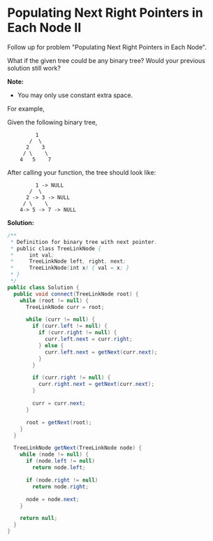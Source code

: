 # Populating Next Right Pointers in Each Node II

Follow up for problem "Populating Next Right Pointers in Each Node".

What if the given tree could be any binary tree? Would your previous solution still work?

**Note:**

* You may only use constant extra space.

For example,

Given the following binary tree,
```
         1
       /  \
      2    3
     / \    \
    4   5    7
```
After calling your function, the tree should look like:
```
         1 -> NULL
       /  \
      2 -> 3 -> NULL
     / \    \
    4-> 5 -> 7 -> NULL
```

**Solution:**
```java
/**
 * Definition for binary tree with next pointer.
 * public class TreeLinkNode {
 *     int val;
 *     TreeLinkNode left, right, next;
 *     TreeLinkNode(int x) { val = x; }
 * }
 */
public class Solution {
  public void connect(TreeLinkNode root) {
    while (root != null) {
      TreeLinkNode curr = root;

      while (curr != null) {
        if (curr.left != null) {
          if (curr.right != null) {
            curr.left.next = curr.right;
          } else {
            curr.left.next = getNext(curr.next);
          }
        }

        if (curr.right != null) {
          curr.right.next = getNext(curr.next);
        }

        curr = curr.next;
      }

      root = getNext(root);
    }
  }

  TreeLinkNode getNext(TreeLinkNode node) {
    while (node != null) {
      if (node.left != null)
        return node.left;

      if (node.right != null)
        return node.right;

      node = node.next;
    }

    return null;
  }
}
```
